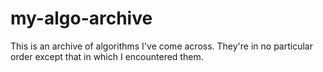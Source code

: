 # my-algo-archive

This is an archive of algorithms I've come across. They're in no particular order except that in which I encountered them.